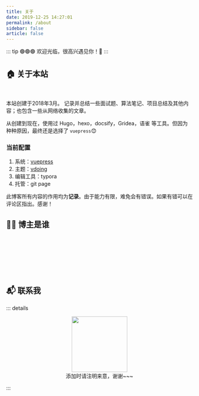 ```yaml
---
title: 关于
date: 2019-12-25 14:27:01
permalink: /about
sidebar: false
article: false
---
```


::: tip 🟢🟢🟢
欢迎光临，很高兴遇见你！🤝
:::
<br/>


## 🏠 关于本站

<br/>

本站创建于2018年3月。 记录并总结一些面试题、算法笔记、项目总结及其他内容；也包含一些从网络收集的文章。

从创建到现在，使用过 Hugo，hexo，docsify，Gridea，语雀 等工具。但因为种种原因，最终还是选择了 `vuepress`😊

### 当前配置

1. 系统：[vuepress <Badge text="v1.x"/>](https://vuepress.vuejs.org/zh/)
2. 主题：[vdoing](https://doc.xugaoyi.com/)
2. 编辑工具：typora
2. 托管：git page



此博客所有内容的作用均为**记录**。由于能力有限，难免会有错误。如果有错可以在评论区指出。感谢！



## 👨‍💻 博主是谁

<br/>
<Badge text="陕西人，现居重庆"  vertical="middle"/>
<br/><br/>
<Badge text="Java程序猿" type="warning" vertical="middle"/>
<br/><br/>
<Badge text="喜欢杰伦18年" type="error" vertical="middle"/>
<br/>

## 📬 联系我

::: details

<center><img src="/img/qr.jpg" width = "150" height = "150"/></center>
<center>添加时请注明来意，谢谢~~~</center>

:::

<br/>

<Meting server="netease"
        type="playlist"
        mid="7311154894"
        :lrc-type="3"
        autoplay="true"
        theme="#3eaf7c"/>
<br/>
<!-- 小熊猫
<img src="/img/panda-waving.png" class="panda no-zoom" style="width: 130px;height: 115px;opacity: 0.8;margin-bottom: -4px;padding-bottom:0;position: fixed;bottom: 0;left: 0.5rem;z-index: 1;">  -->

